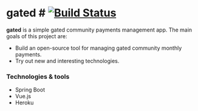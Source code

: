 # gated # [![Build Status](https://travis-ci.org/marchev/gated.svg?branch=master)](https://travis-ci.org/marchev/gated)

**gated** is a simple gated community payments management app. The main goals of this project are:
* Build an open-source tool for managing gated community monthly payments.
* Try out new and interesting technologies.

### Technologies & tools ###

* Spring Boot
* Vue.js
* Heroku
